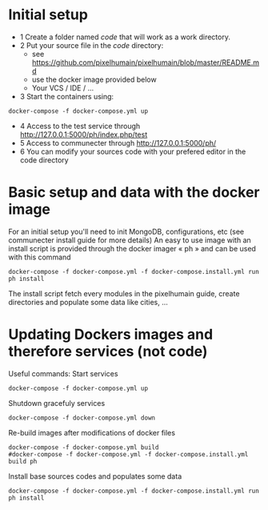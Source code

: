 # Initial setup
* 1 Create a folder named *code* that will work as a work directory.
* 2 Put your source file in the *code* directory:
    - see https://github.com/pixelhumain/pixelhumain/blob/master/README.md
    - use the docker image provided below
    - Your VCS / IDE / ...
* 3 Start the containers using:
```
docker-compose -f docker-compose.yml up
```
* 4 Access to the test service through http://127.0.0.1:5000/ph/index.php/test
* 5 Access to communecter through http://127.0.0.1:5000/ph/
* 6 You can modify your sources code with your prefered editor in the code directory

# Basic setup and data with the docker image
  For an initial setup you'll need to init MongoDB, configurations, etc (see
  communecter install guide for more details)
  An easy to use image with an install script is provided through the docker
  imager « ph » and can be used with this command
```
docker-compose -f docker-compose.yml -f docker-compose.install.yml run ph install
```
  The install script fetch every modules in the pixelhumain guide, create directories
  and populate some data like cities, ...

# Updating Dockers images and therefore services (not code)
Useful commands:
Start services
```
docker-compose -f docker-compose.yml up
```
Shutdown gracefuly services
```
docker-compose -f docker-compose.yml down
```
Re-build images after modifications of docker files
```
docker-compose -f docker-compose.yml build
#docker-compose -f docker-compose.yml -f docker-compose.install.yml build ph
```
Install base sources codes and populates some data
```
docker-compose -f docker-compose.yml -f docker-compose.install.yml run ph install
```
